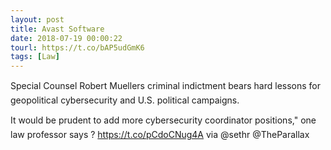 ```yaml
---
layout: post
title: Avast Software
date: 2018-07-19 00:00:22
tourl: https://t.co/bAP5udGmK6
tags: [Law]
---
```

Special Counsel Robert Muellers criminal indictment bears hard lessons for geopolitical cybersecurity and U.S. political campaigns.

It would be prudent to add more cybersecurity coordinator positions," one law professor says ? https://t.co/pCdoCNug4A via @sethr @TheParallax